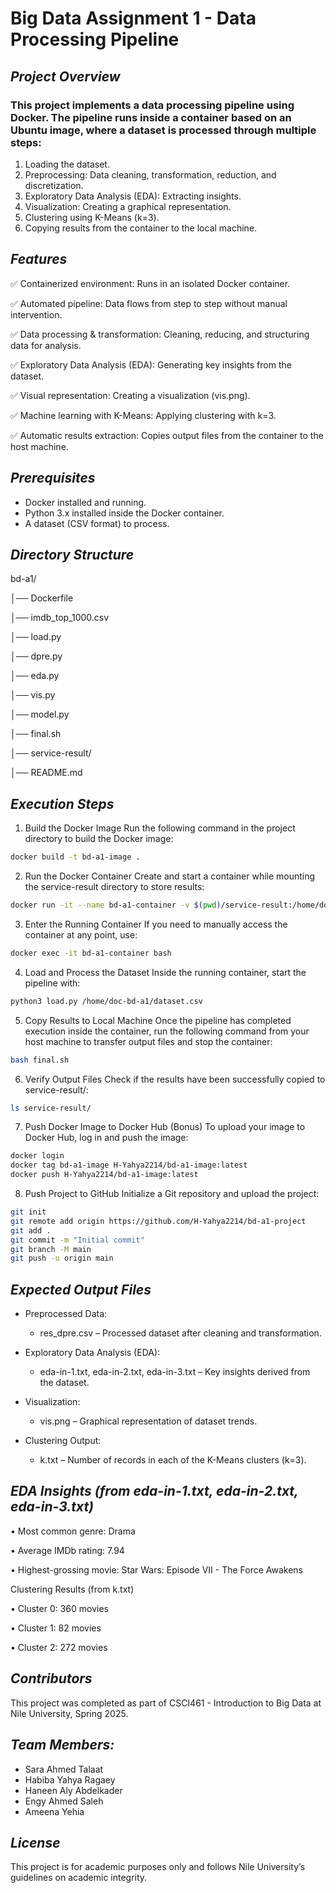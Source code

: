 # **Big Data Assignment 1 - Data Processing Pipeline**

## ***Project Overview***
### This project implements a data processing pipeline using Docker. The pipeline runs inside a container based on an Ubuntu image, where a dataset is processed through multiple steps:
1. Loading the dataset.
2. Preprocessing: Data cleaning, transformation, reduction, and discretization.
3. Exploratory Data Analysis (EDA): Extracting insights.
4. Visualization: Creating a graphical representation.
5. Clustering using K-Means (k=3).
6. Copying results from the container to the local machine.
## ___Features___
✅ Containerized environment: Runs in an isolated Docker container.

✅ Automated pipeline: Data flows from step to step without manual intervention.

✅ Data processing & transformation: Cleaning, reducing, and structuring data for analysis.

✅ Exploratory Data Analysis (EDA): Generating key insights from the dataset.

✅ Visual representation: Creating a visualization (vis.png).

✅ Machine learning with K-Means: Applying clustering with k=3.

✅ Automatic results extraction: Copies output files from the container to the host machine.

## ***Prerequisites***
- Docker installed and running.
- Python 3.x installed inside the Docker container.
- A dataset (CSV format) to process.
## ***Directory Structure***
bd-a1/

│── Dockerfile

│── imdb_top_1000.csv  

│── load.py

│── dpre.py

│── eda.py

│── vis.py

│── model.py

│── final.sh

│── service-result/  

│── README.md

## ***Execution Steps***
1. Build the Docker Image
Run the following command in the project directory to build the Docker image:
```bash
docker build -t bd-a1-image .
```
2. Run the Docker Container
Create and start a container while mounting the service-result directory to store results:
```bash
docker run -it --name bd-a1-container -v $(pwd)/service-result:/home/doc-bd-a1/service-result bd-a1-image
```
3. Enter the Running Container
If you need to manually access the container at any point, use:
```bash
docker exec -it bd-a1-container bash
```
4. Load and Process the Dataset
Inside the running container, start the pipeline with:
```bash
python3 load.py /home/doc-bd-a1/dataset.csv
```
5. Copy Results to Local Machine
Once the pipeline has completed execution inside the container, run the following command from your host machine to transfer output files and stop the container:
```bash
bash final.sh
```
6. Verify Output Files
Check if the results have been successfully copied to service-result/:
```bash
ls service-result/
```
7. Push Docker Image to Docker Hub (Bonus)
To upload your image to Docker Hub, log in and push the image:
```bash
docker login
docker tag bd-a1-image H-Yahya2214/bd-a1-image:latest
docker push H-Yahya2214/bd-a1-image:latest
```
8. Push Project to GitHub
Initialize a Git repository and upload the project:
```bash
git init
git remote add origin https://github.com/H-Yahya2214/bd-a1-project
git add .
git commit -m "Initial commit"
git branch -M main
git push -u origin main
```
## ***Expected Output Files***

- Preprocessed Data:
  - res_dpre.csv – Processed dataset after cleaning and transformation.

- Exploratory Data Analysis (EDA):
  - eda-in-1.txt, eda-in-2.txt, eda-in-3.txt – Key insights derived from the dataset.

- Visualization:
  - vis.png – Graphical representation of dataset trends.
 

- Clustering Output:
  - k.txt – Number of records in each of the K-Means clusters (k=3).
## ***EDA Insights (from eda-in-1.txt, eda-in-2.txt, eda-in-3.txt)***
•	Most common genre: Drama

•	Average IMDb rating: 7.94

•	Highest-grossing movie: Star Wars: Episode VII - The Force Awakens

Clustering Results (from k.txt)

•	Cluster 0: 360 movies

•	Cluster 1: 82 movies

•	Cluster 2: 272 movies

  
## ***Contributors***
This project was completed as part of CSCI461 - Introduction to Big Data at Nile University, Spring 2025.

## ***Team Members:***
- Sara Ahmed Talaat
- Habiba Yahya Ragaey
- Haneen Aly Abdelkader
- Engy Ahmed Saleh
- Ameena Yehia
## ***License***
This project is for academic purposes only and follows Nile University’s guidelines on academic integrity.
